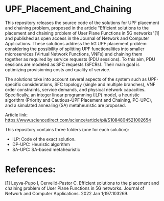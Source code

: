 # UPF_Placement_and_Chaining
This repository releases the source code of the solutions for UPF placement and chaining problem, proposed in the article "Efficient solutions to the placement and chaining problem of User Plane Functions in 5G networks"[1] and published as open access in the Journal of Network and Computer Applications. These solutions address the 5G UPF placement problem considering the possibility of splitting UPF functionalities into smaller microservices (Virtual Network Functions, VNFs) and chaining them together as required by service requests (PDU sessions). To this aim, PDU sessions are modeled as SFC requests (SFCRs). Their main goal is optimizing provisioning costs and quality of service.

The solutions take into account several aspects of the system such as UPF-specific considerations, SFC topology (single and multiple branches), VNF order constraints, service demands, and physical network capacities. Specifically, an integer linear programming (ILP) model, a heuristic algorithm (Priority and Cautious-UPF Placement and Chaining, PC-UPC), and a simulated annealing (SA) metaheuristic are proposed.

Article link: https://www.sciencedirect.com/science/article/pii/S1084804521002654

This repository contains three folders (one for each solution):
- ILP: Code of the exact solution.
- DP-UPC: Heuristic algorithm
- SA-UPC: SA-based metaheuristic
		

# References:
[1] Leyva-Pupo I, Cervelló-Pastor C. Efficient solutions to the placement and chaining problem of User Plane Functions in 5G networks. Journal of Network and Computer Applications. 2022 Jan 1;197:103269.

